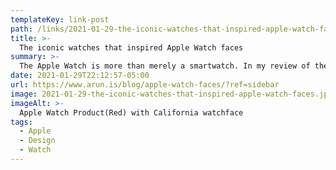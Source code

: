 ```yaml
---
templateKey: link-post
path: /links/2021-01-29-the-iconic-watches-that-inspired-apple-watch-faces
title: >-
  The iconic watches that inspired Apple Watch faces
summary: >-
  The Apple Watch is more than merely a smartwatch. In my review of the Apple Watch Series 6, I described how it sits at the confluence of design, technology, lifestyle, and watchmaking.
date: 2021-01-29T22:12:57-05:00
url: https://www.arun.is/blog/apple-watch-faces/?ref=sidebar
image: 2021-01-29-the-iconic-watches-that-inspired-apple-watch-faces.jpeg
imageAlt: >-
  Apple Watch Product(Red) with California watchface
tags:
  - Apple
  - Design
  - Watch
---
```

